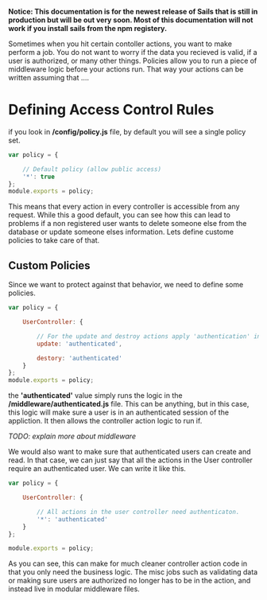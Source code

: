 **Notice: This documentation is for the newest release of Sails that is still in production but will
be out very soon. Most of this documentation will not work if you install sails from the npm
registery.**

Sometimes when you hit certain contoller actions, you want to make perform a job. You do not want to
worry if the data you recieved is valid, if a user is authorized, or many other things. Policies
allow you to run a piece of middleware logic before your actions run. That way your actions can be
written assuming that .... 

# Defining Access Control Rules
if you look in **/config/policy.js** file, by default you will see a single policy set.

```javascript
var policy = {

	// Default policy (allow public access)
	'*': true
};
module.exports = policy;
```

This means that every action in every controller is accessible from any request.
While this a good default, you can see how this can lead to problems if a non registered user wants
to delete someone else from the database or update someone elses information. Lets define custome
policies to take care of that.

## Custom Policies

Since we want to protect against that behavior, we need to define some policies.

```javascript
var policy = {

	UserController: {

		// For the update and destroy actions apply 'authentication' instead
		update: 'authenticated',

		destory: 'authenticated'
	}
};
module.exports = policy;
```

the **'authenticated'** value simply runs the logic in the **/middleware/authenticated.js** file.
This can be anything, but in this case, this logic will make sure a user is in an authenticated
session of the appliction. It then allows the controller action logic to run if. 

_TODO: explain more about middleware_

We would also want to make sure that authenticated users can create and read. In that case, we can
just say that all the actions in the User controller require an authenticated user. We can write it
like this.

```javascript
var policy = {

	UserController: {

		// All actions in the user controller need authenticaton.
		'*': 'authenticated'
	}
};

module.exports = policy;
```

As you can see, this can make for much cleaner controller action code in that you only need the
business logic. The misc jobs such as validating data or making sure users are authorized no longer
has to be in the action, and instead live in modular middleware files. 


